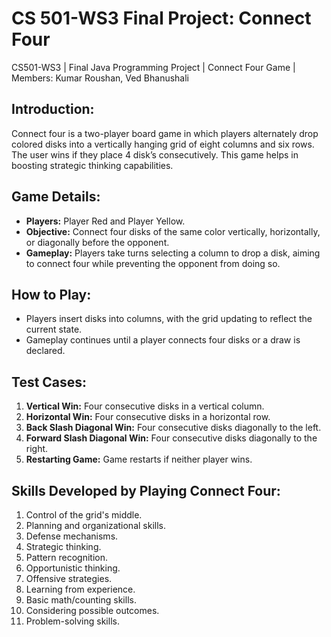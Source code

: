# CS 501-WS3 Final Project: Connect Four
CS501-WS3 | Final Java Programming Project | Connect Four Game | Members: Kumar Roushan, Ved Bhanushali

## Introduction:
Connect four is a two-player board game in which players alternately drop colored disks into a
vertically hanging grid of eight columns and six rows. The user wins if they place 4 disk’s
consecutively. This game helps in boosting strategic thinking capabilities.

## Game Details:
- **Players:** Player Red and Player Yellow.
- **Objective:** Connect four disks of the same color vertically, horizontally, or diagonally before the opponent.
- **Gameplay:** Players take turns selecting a column to drop a disk, aiming to connect four while preventing the opponent from doing so.

## How to Play:
- Players insert disks into columns, with the grid updating to reflect the current state.
- Gameplay continues until a player connects four disks or a draw is declared.

## Test Cases:
1. **Vertical Win:** Four consecutive disks in a vertical column.
2. **Horizontal Win:** Four consecutive disks in a horizontal row.
3. **Back Slash Diagonal Win:** Four consecutive disks diagonally to the left.
4. **Forward Slash Diagonal Win:** Four consecutive disks diagonally to the right.
5. **Restarting Game:** Game restarts if neither player wins.

## Skills Developed by Playing Connect Four:
1. Control of the grid's middle.
2. Planning and organizational skills.
3. Defense mechanisms.
4. Strategic thinking.
5. Pattern recognition.
6. Opportunistic thinking.
7. Offensive strategies.
8. Learning from experience.
9. Basic math/counting skills.
10. Considering possible outcomes.
11. Problem-solving skills.
